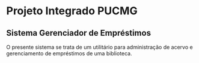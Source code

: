 # Projeto Integrado PUCMG

## Sistema Gerenciador de Empréstimos  

O presente sistema se trata de um utilitário para administração de acervo e gerenciamento de empréstimos de uma biblioteca. 





